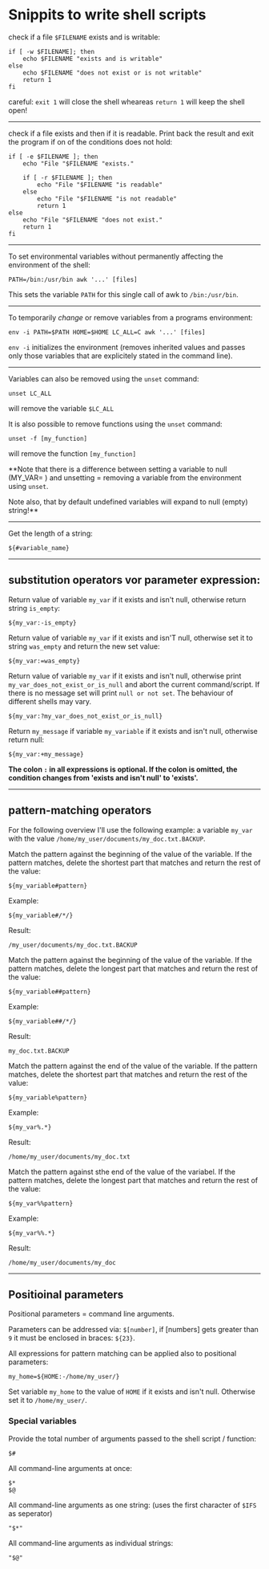 # Snippits to write shell scripts

check if a file `$FILENAME` exists and is writable:
    
    if [ -w $FILENAME]; then
        echo $FILENAME "exists and is writable"
    else
        echo $FILENAME "does not exist or is not writable"
        return 1
    fi

careful: `exit 1` will close the shell wheareas `return 1` will keep the shell
open!

---

check if a file exists and then if it is readable. Print back the result and
exit the program if on of the conditions does not hold:

    if [ -e $FILENAME ]; then
        echo "File "$FILENAME "exists."

        if [ -r $FILENAME ]; then
            echo "File "$FILENAME "is readable"
        else
            echo "File "$FILENAME "is not readable"
            return 1
    else
        echo "File "$FILENAME "does not exist."
        return 1
    fi

---

To set environmental variables without permanently affecting the environment of
the shell:

    PATH=/bin:/usr/bin awk '...' [files]

This sets the variable `PATH` for this single call of awk to `/bin:/usr/bin`.

---

To temporarily _change_ or remove variables from a programs environment:

    env -i PATH=$PATH HOME=$HOME LC_ALL=C awk '...' [files]

`env -i` initializes the environment (removes inherited values and passes only
those variables that are explicitely stated in the command line).

---

Variables can also be removed using the `unset` command:

    unset LC_ALL

will remove the variable `$LC_ALL`

It is also possible to remove functions using the `unset` command:

    unset -f [my_function]

will remove the function `[my_function]`

**Note that there is a difference between setting a variable to null (MY_VAR= )
and unsetting = removing a variable from the environment using `unset`.

Note also, that by default undefined variables will expand to null (empty)
string!**

---

Get the length of a string:

    ${#variable_name}

---

## substitution operators vor parameter expression:

Return value of variable `my_var` if it exists and isn't null, otherwise return
string `is_empty`:

    ${my_var:-is_empty}

Return value of variable `my_var` if it exists and isn'T null, otherwise set it
to string `was_empty` and return the new set value:

    ${my_var:=was_empty}

Return value of variable `my_var` if it exists and isn't null, otherwise print
`my_var_does_not_exist_or_is_null` and abort the current command/script. If
there is no message set will print `null or not set`. The behaviour of different
shells may vary.

    ${my_var:?my_var_does_not_exist_or_is_null}

Return `my_message` if variable `my_variable` if it exists and isn't null,
otherwise return null:

    ${my_var:+my_message}

**The colon `:` in all expressions is optional. If the colon is omitted, the
condition changes from 'exists and isn't null' to 'exists'.**

---

## pattern-matching operators


For the following overview I'll use the following example: a variable `my_var`
with the value `/home/my_user/documents/my_doc.txt.BACKUP`.

Match the pattern against the beginning of the value of the variable. If the
pattern matches, delete the shortest part that matches and return the rest of the value:

    ${my_variable#pattern}

Example:
    
    ${my_variable#/*/}

Result:

    /my_user/documents/my_doc.txt.BACKUP

Match the pattern against the beginning of the value of the variable. If the
pattern matches, delete the longest part that matches and return the rest of the
value:

    ${my_variable##pattern}

Example:
    
    ${my_variable##/*/}

Result:

    my_doc.txt.BACKUP

Match the pattern against the end of the value of the variable. If the pattern
matches, delete the shortest part that matches and return the rest of the value:

    ${my_variable%pattern}

Example:

    ${my_var%.*}

Result:

    /home/my_user/documents/my_doc.txt

Match the pattern against sthe end of the value of the variabel. If the pattern
matches, delete the longest part that matches and return the rest of the value:

    ${my_var%%pattern}

Example:
    
    ${my_var%%.*}

Result:

    /home/my_user/documents/my_doc

---

## Positioinal parameters

Positional parameters = command line arguments.

Parameters can be addressed via: `$[number]`, if [numbers] gets greater than `9`
it must be enclosed in braces: `${23}`.

All expressions for pattern matching can be applied also to positional
parameters:

    my_home=${HOME:-/home/my_user/}

Set variable `my_home` to the value of `HOME` if it exists and isn't null.
Otherwise set it to `/home/my_user/`.


### Special variables


Provide the total number of arguments passed to the shell script / function:

    $#

All command-line arguments at once:

    $*
    $@

All command-line arguments as one string: (uses the first character of `$IFS` as
seperator)

    "$*"

All command-line arguments as individual strings:

    "$@"
